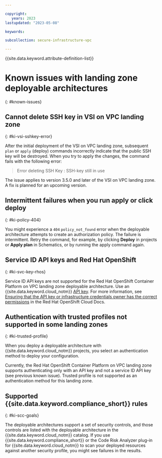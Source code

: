 ```yaml
---

copyright:
   years: 2023
lastupdated: "2023-05-08"

keywords:

subcollection: secure-infrastructure-vpc

---
```


{{site.data.keyword.attribute-definition-list}}

# Known issues with landing zone deployable architectures
{: #known-issues}

## Cannot delete SSH key in VSI on VPC landing zone
{: #ki-vsi-sshkey-error}

After the initial deployment of the VSI on VPC landing zone, subsequent `plan` or `apply` (deploy) commands incorrectly indicate that the public SSH key will be destroyed. When you try to apply the changes, the command fails with the following error:

> Error deleting SSH Key : SSH-key still in use

The issue applies to version 3.5.0 and later of the VSI on VPC landing zone. A fix is planned for an upcoming version.

## Intermittent failures when you run apply or click deploy
{: #ki-policy-404}

You might experience a `404` `policy_not_found` error when the deployable architecture attempts to create an authorization policy. The failure is intermittent. Retry the command, for example, by clicking **Deploy** in projects or **Apply plan** in Schematics, or by running the apply command again.

## Service ID API keys and Red Hat OpenShift
{: #ki-svc-key-rhos}

Service ID API keys are not supported for the Red Hat OpenShift Container Platform on VPC landing zone deployable architecture. Use an {{site.data.keyword.cloud_notm}} [API key](https://cloud.ibm.com/docs/account?topic=account-userapikey#create_user_key). For more information, see [Ensuring that the API key or infrastructure credentials owner has the correct permissions](/docs/openshift?topic=openshift-access-creds#owner_permissions) in the Red Hat OpenShift Cloud Docs.

## Authentication with trusted profiles not supported in some landing zones
{: #ki-trusted-profile}

When you deploy a deployable architecture with {{site.data.keyword.cloud_notm}} projects, you select an authentication method to deploy your configuration. 

Currently, the Red Hat OpenShift Container Platform on VPC landing zone supports authenticating only with an API key and not a service ID API key (see previous known issue). Trusted profile is not supported as an authentication method for this landing zone.

## Supported {{site.data.keyword.compliance_short}} rules
{: #ki-scc-goals}

The deployable architectures support a set of security controls, and those controls are listed with the deployable architecture in the {{site.data.keyword.cloud_notm}} catalog.
If you use {{site.data.keyword.compliance_short}} or the Code Risk Analyzer plug-in for {{site.data.keyword.cloud_notm}} to scan your deployed resources against another security profile, you might see failures in the results.
